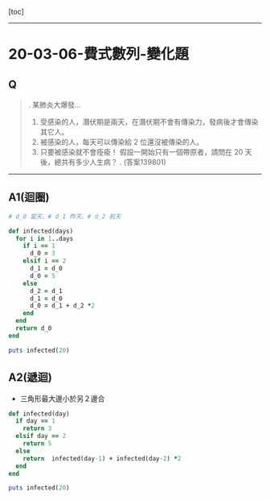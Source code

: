 [toc]

---

# 20-03-06-費式數列-變化題
## Q
>.
>某肺炎大爆發...
>1. 受感染的人，潛伏期是兩天，在潛伏期不會有傳染力，發病後才會傳染其它人。
>2. 被感染的人，每天可以傳染給 2 位還沒被傳染的人。
>3. 只要被感染就不會痊瘉！
>假設一開始只有一個帶原者，請問在 20 天後，總共有多少人生病？
>.
>(答案139801)

---

## A1(迴圈)

```ruby
# d_0 當天、# d_1 昨天、# d_2 前天

def infected(days)
  for i in 1..days
    if i == 1
      d_0 = 3
    elsif i == 2
      d_1 = d_0 
      d_0 = 5
    else
      d_2 = d_1
      d_1 = d_0
      d_0 = d_1 + d_2 *2
    end
  end
  return d_0
end

puts infected(20)

```


## A2(遞迴)
- 三角形最大邊小於另２邊合


```ruby
def infected(day)
  if day == 1
    return 3
  elsif day == 2
    return 5
  else
    return  infected(day-1) + infected(day-2) *2
  end
end

puts infected(20)
```
